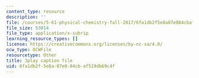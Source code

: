 ```yaml
---
content_type: resource
description: ''
file: /courses/5-61-physical-chemistry-fall-2017/6fa1db2f5e8a07e084cbaf519db69c4f_iSqhxWjkq8.srt
file_size: 53014
file_type: application/x-subrip
learning_resource_types: []
license: https://creativecommons.org/licenses/by-nc-sa/4.0/
ocw_type: OCWFile
resourcetype: Other
title: 3play caption file
uid: 6fa1db2f-5e8a-07e0-84cb-af519db69c4f
---
```

